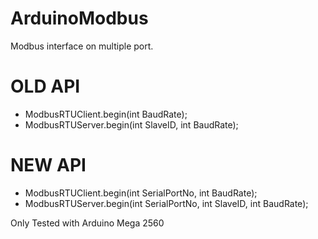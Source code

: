 # ArduinoModbus
Modbus interface on multiple port.

# OLD API
- ModbusRTUClient.begin(int BaudRate);
- ModbusRTUServer.begin(int SlaveID, int BaudRate);

# NEW API
- ModbusRTUClient.begin(int SerialPortNo, int BaudRate);
- ModbusRTUServer.begin(int SerialPortNo, int SlaveID, int BaudRate);

Only Tested with Arduino Mega 2560
